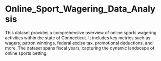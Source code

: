 # Online_Sport_Wagering_Data_Analysis
This dataset provides a comprehensive overview of online sports wagering activities within the state of Connecticut. It includes key metrics such as wagers, patron winnings, federal excise tax, promotional deductions, and more. The dataset spans fiscal years, capturing the dynamic landscape of online sports betting. 
